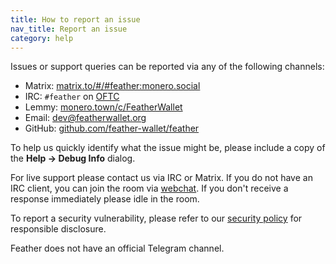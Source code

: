```yaml
---
title: How to report an issue
nav_title: Report an issue
category: help
---
```


Issues or support queries can be reported via any of the following channels:

- Matrix: [matrix.to/#/#feather:monero.social](https://matrix.to/#/#feather:monero.social)
- IRC: `#feather` on [OFTC](https://www.oftc.net/)
- Lemmy: [monero.town/c/FeatherWallet](https://monero.town/c/FeatherWallet)
- Email: [dev@featherwallet.org](mailto:dev@featherwallet.org)
- GitHub: [github.com/feather-wallet/feather](https://github.com/feather-wallet/feather)

To help us quickly identify what the issue might be, please include a copy of the **Help → Debug Info** dialog.

For live support please contact us via IRC or Matrix. If you do not have an IRC client, you can join the room via [webchat](https://webchat.oftc.net/). If you don't receive a response immediately please idle in the room. 

To report a security vulnerability, please refer to our [security policy](https://github.com/feather-wallet/feather/blob/master/SECURITY.md) for responsible disclosure.

Feather does not have an official Telegram channel.